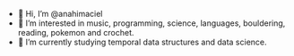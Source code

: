 - 👋 Hi, I’m @anahimaciel
- 👀 I’m interested in music, programming, science, languages, bouldering, reading, pokemon and crochet.
- 🌱 I’m currently studying temporal data structures and data science.


<!---
anahimaciel/anahimaciel is a ✨ special ✨ repository because its `README.md` (this file) appears on your GitHub profile.
You can click the Preview link to take a look at your changes.
--->
